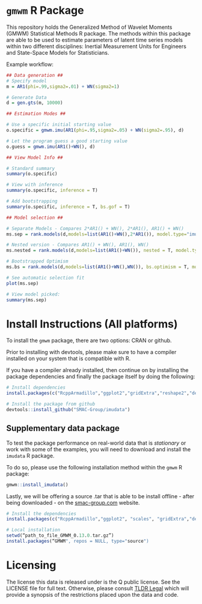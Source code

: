 # `gmwm` R Package
This repository holds the Generalized Method of Wavelet Moments (GMWM) Statistical Methods R package. The methods within this package are able to be used to estimate parameters of latent time series models within two different disciplines: Inertial Measurement Units for Engineers and State-Space Models for Statisticians.

Example workflow:
```r
## Data generation ##
# Specify model
m = AR1(phi=.99,sigma2=.01) + WN(sigma2=1)

# Generate Data
d = gen.gts(m, 10000)

## Estimation Modes ##

# Use a specific initial starting value
o.specific = gmwm.imu(AR1(phi=.95,sigma2=.05) + WN(sigma2=.95), d)

# Let the program guess a good starting value
o.guess = gmwm.imu(AR1()+WN(), d)

## View Model Info ##

# Standard summary
summary(o.specific)

# View with inference
summary(o.specific, inference = T)

# Add bootstrapping
summary(o.specific, inference = T, bs.gof = T)

## Model selection ##

# Separate Models - Compares 2*AR1() + WN(), 2*AR1(), AR1() + WN()
ms.sep = rank.models(d,models=list(AR1()+WN(),2*AR1()), model.type="imu")

# Nested version - Compares AR1() + WN(), AR1(), WN()
ms.nested = rank.models(d,models=list(AR1()+WN()), nested = T, model.type="imu")

# Bootstrapped Optimism
ms.bs = rank.models(d,models=list(AR1()+WN(),WN()), bs.optimism = T, model.type="imu")

# See automatic selection fit
plot(ms.sep)

# View model picked:
summary(ms.sep)
```

# Install Instructions (All platforms)
To install the `gmwm` package, there are two options: CRAN or github.

Prior to installing with devtools, please make sure to have a compiler installed on your system that is compatible with R.

If you have a compiler already installed, then continue on by installing the package dependencies and finally the package itself by doing the following: 

```r
# Install dependencies
install.packages(c("RcppArmadillo","ggplot2","gridExtra","reshape2","devtools"))

# Install the package from github
devtools::install_github("SMAC-Group/imudata")
```

## Supplementary data package

To test the package performance on real-world data that is *stationary* or work with some of the examples, you will need to download and install the `imudata` R package.

To do so, please use the following installation method within the `gmwm` R package:

```r
gmwm::install_imudata()
```

Lastly, we will be offering a source .tar that is able to be install offline - after being downloaded - on the [smac-group.com](http://www.smac-group.com) website.

```r
# Install the dependencies
install.packages(c("RcppArmadillo","ggplot2", "scales", "gridExtra","devtools"))

# Local installation
setwd(“path_to_file_GMWM_0.13.0.tar.gz”)
install.packages(“GMWM", repos = NULL, type="source")
```

# Licensing
The license this data is released under is the Q public license. See the LICENSE file for full text. Otherwise, please consult [TLDR Legal](https://tldrlegal.com/license/q-public-license-1.0-%28qpl-1.0%29) which will provide a synopsis of the restrictions placed upon the data and code.
